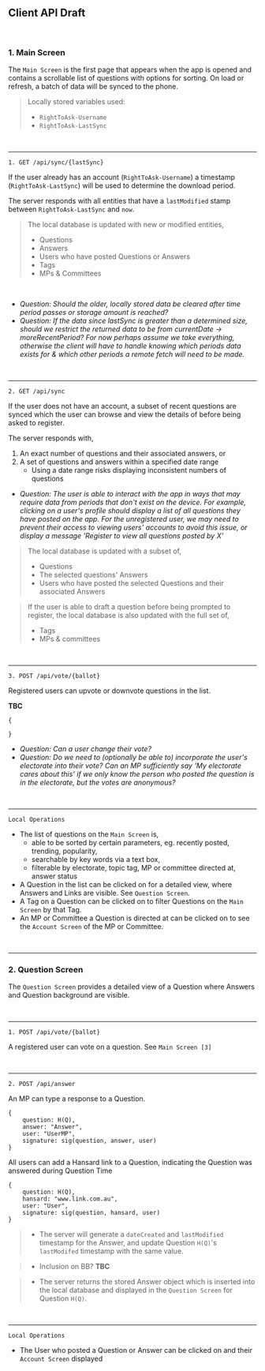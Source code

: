 ## Client API Draft
&nbsp;

### 1. Main Screen
The `Main Screen` is the first page that appears when the app is opened and contains a scrollable list of questions with options for sorting. On load or refresh, a batch of data will be synced to the phone.

> Locally stored variables used:
>* `RightToAsk-Username` 
>* `RightToAsk-LastSync` 

&nbsp;
___
```
1. GET /api/sync/{lastSync}
```
If the user already has an account (`RightToAsk-Username`) a timestamp (`RightToAsk-LastSync`) will be used to determine the download period. 

The server responds with all entities that have a `lastModified` stamp between 
`RightToAsk-LastSync` and `now`.

> The local database is updated with new or modified entities,  
>* Questions
>* Answers
>* Users who have posted Questions or Answers
>* Tags 
>* MPs & Committees 

&nbsp;
* *Question: Should the older, locally stored data be cleared after time period passes or storage amount is reached?*
* *Question: If the data since lastSync is greater than a determined size, should we restrict the returned data to be from currentDate -> moreRecentPeriod? For now perhaps assume we take everything, otherwise the client will have to handle knowing which periods data exists for & which other periods a remote fetch will need to be made.*

&nbsp;
___
```
2. GET /api/sync
```

If the user does not have an account, a subset of recent questions are synced which the user can browse and view the details of before being asked to register.

The server responds with,
1. An exact number of questions and their associated answers, or
2. A set of questions and answers within a specified date range
    * Using a date range risks displaying inconsistent numbers of questions

* *Question: The user is able to interact with the app in ways that may require data from periods that don't exist on the device. For example, clicking on a user's profile should display a list of all questions they have posted on the app. For the unregistered user, we may need to prevent their access to viewing users' accounts to avoid this issue, or display a message 'Register to view all questions posted by X'*
&nbsp;
> The local database is updated with a subset of,  
>* Questions
>* The selected questions' Answers
>* Users who have posted the selected Questions and their associated Answers

>If the user is able to draft a question before being prompted to register, the local database is also updated with the full set of,
>* Tags 
>* MPs & committees 

&nbsp;
___
```
3. POST /api/vote/{ballot}
```
Registered users can upvote or downvote questions in the list.

**TBC**
```
{

}
```

* *Question: Can a user change their vote?*
* *Question: Do we need to (optionally be able to) incorporate the user's electorate into their vote? Can an MP sufficiently say 'My electorate cares about this' if we only know the person who posted the question is in the electorate, but the votes are anonymous?*

&nbsp;
___
```
Local Operations
```
* The list of questions on the `Main Screen` is,
    * able to be sorted by certain parameters, eg. recently posted, trending, popularity,
    * searchable by key words via a text box,
    * filterable by electorate, topic tag, MP or committee directed at, answer status 
* A Question in the list can be clicked on for a detailed view, where Answers and Links are visible. See `Question Screen`.
* A Tag on a Question can be clicked on to filter Questions on the `Main Screen` by that Tag.
* An MP or Committee a Question is directed at can be clicked on to see the `Account Screen` of the MP or Committee.

&nbsp;
___
### 2. Question Screen

The `Question Screen` provides a detailed view of a Question where Answers and Question background are visible.

&nbsp;
___

```
1. POST /api/vote/{ballot}
``` 
A registered user can vote on a question. See `Main Screen [3]`

&nbsp;
___
```
2. POST /api/answer
```

An MP can type a response to a Question.  
```
{
    question: H(Q),
    answer: "Answer",
    user: "UserMP", 
    signature: sig(question, answer, user)
}
```


All users can add a Hansard link to a Question, indicating the Question was answered during Question Time

```
{
    question: H(Q),
    hansard: "www.link.com.au",
    user: "User",
    signature: sig(question, hansard, user)
}
```
> * The server will generate a `dateCreated` and `lastModified` timestamp for the Answer, and update  Question `H(Q)`'s `lastModifed` timestamp with the same value.

> * Inclusion on BB? **TBC**

> * The server returns the stored Answer object which is inserted into the local database and displayed in the `Question Screen` for Question `H(Q)`.

&nbsp;
___

```
Local Operations
```
* The User who posted a Question or Answer can be clicked on and their `Account Screen` displayed
